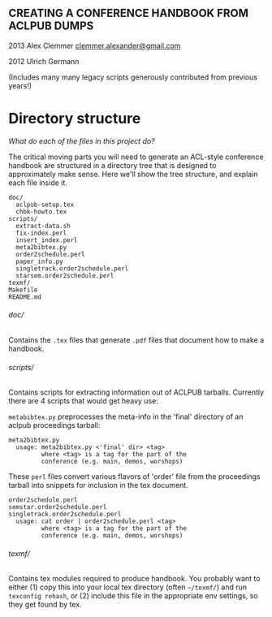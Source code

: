 ## CREATING A CONFERENCE HANDBOOK FROM ACLPUB DUMPS

2013 Alex Clemmer <clemmer.alexander@gmail.com>

2012 Ulrich Germann

(Includes many many legacy scripts generously contributed from previous years!)

# Directory structure
*What do each of the files in this project do?*

The critical moving parts you will need to generate an ACL-style conference handbook are structured in a directory tree that is designed to approximately make sense. Here we'll show the tree structure, and explain each file inside it.

    doc/
      aclpub-setup.tex
      chbk-howto.tex
    scripts/
      extract-data.sh
      fix-index.perl
      insert_index.perl
      meta2bibtex.py
      order2schedule.perl
      paper_info.py
      singletrack.order2schedule.perl
      starsem.order2schedule.perl
    texmf/
    Makefile
    README.md

###### doc/
Contains the `.tex` files that generate `.pdf` files that document how to make a handbook.

###### scripts/
Contains scripts for extracting information out of ACLPUB tarballs. Currently there are 4 scripts that would get heavy use:

`metabibtex.py` preprocesses the meta-info in the 'final' directory of an aclpub proceedings tarball:

    meta2bibtex.py
	  usage: meta2bibtex.py <'final' dir> <tag>
             where <tag> is a tag for the part of the
             conference (e.g. main, demos, worshops)

These `perl` files convert various flavors of 'order' file from the proceedings tarball into snippets for inclusion in the tex document.

    order2schedule.perl
	semstar.order2schedule.perl
	singletrack.order2schedule.perl
	  usage: cat order | order2schedule.perl <tag>
             where <tag> is a tag for the part of the
             conference (e.g. main, demos, worshops)


###### texmf/
Contains tex modules required to produce handbook. You probably want to either (1) copy this into your local tex directory (often `~/texmf/`) and run `texconfig rehash`, or (2) include this file in the appropriate env settings, so they get found by tex.



